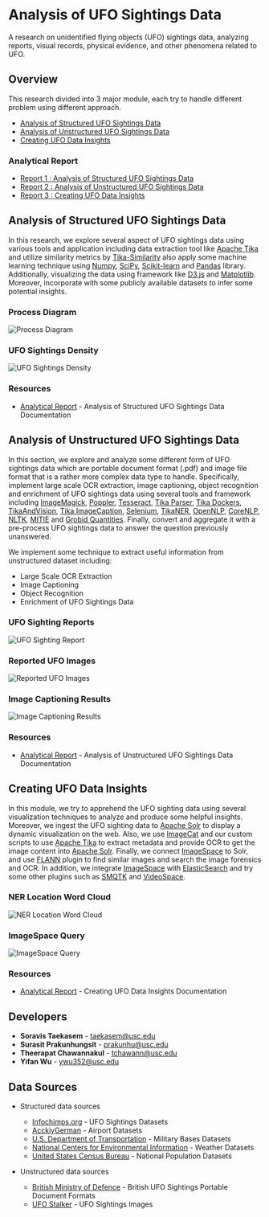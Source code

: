 # Analysis of UFO Sightings Data

A research on unidentified flying objects (UFO) sightings data, analyzing reports, visual records, physical evidence, and other phenomena related to UFO.

## Overview

This research divided into 3 major module, each try to handle different problem using different approach.

* [Analysis of Structured UFO Sightings Data](#1)
* [Analysis of Unstructured UFO Sightings Data](#2)
* [Creating UFO Data Insights](#3)

### Analytical Report

* [Report 1 : Analysis of Structured UFO Sightings Data](report/Analysis%20of%20Structured%20UFO%20Sightings%20Data.pdf)
* [Report 2 : Analysis of Unstructured UFO Sightings Data](report/Analysis%20of%20Unstructured%20UFO%20Sightings%20Data.pdf)
* [Report 3 : Creating UFO Data Insights](report/Creating%20UFO%20Data%20Insights.pdf)

<a name="1"></a>

## Analysis of Structured UFO Sightings Data

In this research, we explore several aspect of UFO sightings data using various tools and application including data extraction tool like [Apache Tika](https://tika.apache.org) and utilize similarity metrics by [Tika-Similarity](https://github.com/chrismattmann/tika-similarity) also apply some machine learning technique using [Numpy](http://www.numpy.org), [SciPy](https://www.scipy.org), [Scikit-learn](http://scikit-learn.org/stable) and [Pandas](https://pandas.pydata.org) library. Additionally, visualizing the data using framework like [D3.js](https://d3js.org) and [Matplotlib](https://matplotlib.org). Moreover, incorporate with some publicly available datasets to infer some potential insights.

### Process Diagram

![Process Diagram](figure/figure_1.png)

### UFO Sightings Density

![UFO Sightings Density](figure/figure_2.png)

### Resources

* [Analytical Report](report/Analysis%20of%20Structured%20UFO%20Sightings%20Data.pdf) - Analysis of Structured UFO Sightings Data Documentation

<a name="2"></a>

## Analysis of Unstructured UFO Sightings Data

In this section, we explore and analyze some different form of UFO sightings data which are portable document format (.pdf) and image file format that is a rather more complex data type to handle. Specifically, implement large scale OCR extraction, image captioning, object recognition and enrichment of UFO sightings data using several tools and framework including [ImageMagick](https://www.imagemagick.org), [Poppler](https://poppler.freedesktop.org), [Tesseract](https://wiki.apache.org/tika/TikaOCR), [Tika Parser](https://tika.apache.org/1.1/parser.html), [Tika Dockers](https://github.com/USCDataScience/tika-dockers), [TikaAndVision](https://wiki.apache.org/tika/TikaAndVision), [Tika ImageCaption](https://wiki.apache.org/tika/ImageCaption), [Selenium](http://selenium-python.readthedocs.io), [TikaNER](https://wiki.apache.org/tika/TikaAndNER), [OpenNLP](https://opennlp.apache.org), [CoreNLP](https://stanfordnlp.github.io/CoreNLP), [NLTK](https://www.nltk.org), [MITIE](https://github.com/mit-nlp/MITIE) and [Grobid Quantities](https://github.com/kermitt2/grobid-quantities). Finally, convert and aggregate it with a pre-process UFO sightings data to answer the question previously unanswered.

We implement some technique to extract useful information from unstructured dataset including:

* Large Scale OCR Extraction
* Image Captioning
* Object Recognition
* Enrichment of UFO Sightings Data

### UFO Sighting Reports

![UFO Sighting Report](figure/figure_3.png)

### Reported UFO Images

![Reported UFO Images](figure/figure_4.png)

### Image Captioning Results

![Image Captioning Results](figure/figure_5.png)

### Resources

* [Analytical Report](report/Analysis%20of%20Unstructured%20UFO%20Sightings%20Data.pdf) - Analysis of Unstructured UFO Sightings Data Documentation

<a name="3"></a>

## Creating UFO Data Insights

In this module, we try to apprehend the UFO sighting data using several visualization techniques to analyze and produce some helpful insights. Moreover, we ingest the UFO sighting data to [Apache Solr](http://lucene.apache.org/solr) to display a dynamic visualization on the web. Also, we use [ImageCat](https://github.com/chrismattmann/imagecat) and our custom scripts to use [Apache Tika](https://tika.apache.org) to extract metadata and provide OCR to get the image content into [Apache Solr](http://lucene.apache.org/solr). Finally, we connect [ImageSpace](http://github.com/nasa-jpl-memex/image_space) to Solr, and use [FLANN](https://www.cs.ubc.ca/research/flann) plugin to find similar images and search the image forensics and OCR. In addition, we integrate [ImageSpace](http://github.com/nasa-jpl-memex/image_space) with [ElasticSearch](https://www.elastic.co) and try some other plugins such as [SMQTK](http://github.com/kitware/SMQTK) and [VideoSpace](https://github.com/nasa-jpl-memex/image_space/tree/master/videospace).

### NER Location Word Cloud

![NER Location Word Cloud](figure/figure_6.png)

### ImageSpace Query

![ImageSpace Query](figure/figure_7.png)

### Resources

* [Analytical Report](report/Creating%20UFO%20Data%20Insights.pdf) - Creating UFO Data Insights Documentation

## Developers

* **Soravis Taekasem** - taekasem@usc.edu
* **Surasit Prakunhungsit** - prakunhu@usc.edu
* **Theerapat Chawannakul** - tchawann@usc.edu
* **Yifan Wu** - ywu352@usc.edu

## Data Sources

* Structured data sources
	* [Infochimps.org](http://www.infochimps.com) - UFO Sightings Datasets
	* [AcckiyGerman](https://github.com/datasets/airport-codes) - Airport Datasets
	* [U.S. Department of Transportation](https://osav-usdot.opendata.arcgis.com) - Military Bases Datasets
	* [National Centers for Environmental Information](https://www.ncdc.noaa.gov) - Weather Datasets
	* [United States Census Bureau](https://www.census.gov/programs-surveys/popest/data/data-sets.html) - National Population Datasets

* Unstructured data sources
	* [British Ministry of Defence](http://www.theblackvault.com/documentarchive) - British UFO Sightings Portable Document Formats
	* [UFO Stalker](http://www.ufostalker.com/tag/photo) - UFO Sightings Images